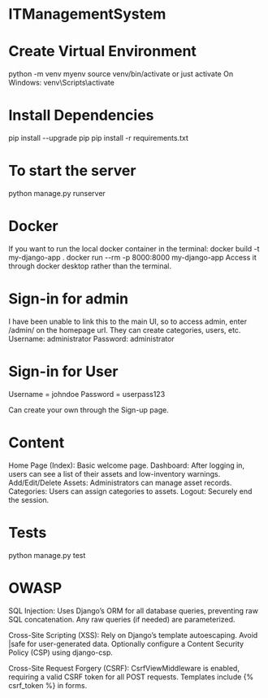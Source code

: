 # ITManagementSystem
# Create Virtual Environment
python -m venv myenv
source venv/bin/activate or just activate
On Windows: venv\Scripts\activate

# Install Dependencies
pip install --upgrade pip
pip install -r requirements.txt

# To start the server
python manage.py runserver

# Docker
If you want to run the local docker container in the terminal:
docker build -t my-django-app .
docker run --rm -p 8000:8000 my-django-app
Access it through docker desktop rather than the terminal.

# Sign-in for admin
I have been unable to link this to the main UI, so to access admin, enter /admin/ on the homepage url.
They can create categories, users, etc.
Username: administrator
Password: administrator

# Sign-in for User
Username = johndoe
Password = userpass123

Can create your own through the Sign-up page.

# Content
Home Page (Index): Basic welcome page.
Dashboard: After logging in, users can see a list of their assets and low-inventory warnings.
Add/Edit/Delete Assets: Administrators can manage asset records.
Categories: Users can assign categories to assets.
Logout: Securely end the session.

# Tests
python manage.py test

# OWASP
SQL Injection:
Uses Django’s ORM for all database queries, preventing raw SQL concatenation.
Any raw queries (if needed) are parameterized.

Cross-Site Scripting (XSS):
Rely on Django’s template autoescaping.
Avoid |safe for user-generated data.
Optionally configure a Content Security Policy (CSP) using django-csp.

Cross-Site Request Forgery (CSRF):
CsrfViewMiddleware is enabled, requiring a valid CSRF token for all POST requests.
Templates include {% csrf_token %} in forms.
